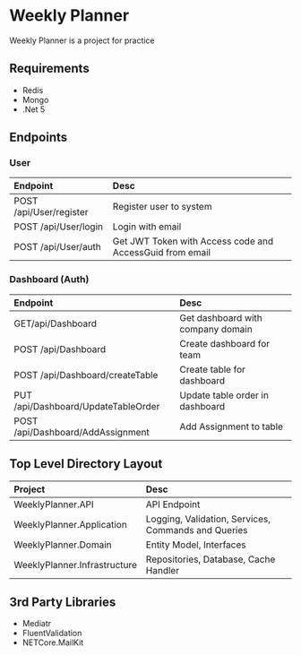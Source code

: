 # Weekly Planner

Weekly Planner is a project for practice

## Requirements

- Redis
- Mongo
- .Net 5

##  Endpoints
### User
|  Endpoint | Desc  |
| :------------ | :------------ |
| POST /api/User/register | Register user to system |
| POST /api/User/login | Login with email |
| POST /api/User/auth | Get JWT Token with Access code and AccessGuid from email |

### Dashboard (Auth)
|  Endpoint | Desc  |
| :------------ | :------------ |
| GET/api/Dashboard | Get dashboard with company domain |
| POST /api/Dashboard | Create dashboard for team  |
| POST /api/Dashboard/createTable | Create table for dashboard  |
| PUT /api/Dashboard/UpdateTableOrder | Update table order in dashboard |
| POST /api/Dashboard/AddAssignment | Add Assignment to table  |






##  Top Level Directory Layout

|  Project | Desc  |
| :------------ | :------------ |
|  WeeklyPlanner.API |  API Endpoint |
|  WeeklyPlanner.Application |  Logging, Validation, Services, Commands and Queries |
| WeeklyPlanner.Domain | Entity Model, Interfaces  |
| WeeklyPlanner.Infrastructure | Repositories, Database, Cache Handler  |

## 3rd Party Libraries
- Mediatr
- FluentValidation
- NETCore.MailKit
